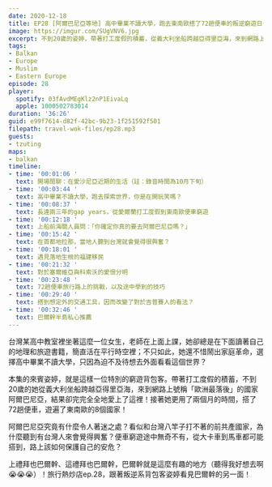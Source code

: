 ```yaml
---
date: 2020-12-18
title: EP28 [阿爾巴尼亞等地] 高中畢業不讀大學，跑去東南歐搭了72趟便車的叛逆窮遊日子 ft. 邊境獨白 葉姿婷
image: https://imgur.com/SUgVNV6.jpg
excerpt: 不到20歲的姿婷，帶著打工度假的積蓄，從義大利坐船跨越亞得里亞海，來到網路上號稱「歐洲最落後」的國家阿爾巴尼亞，結果卻完完全全地愛上了這裡！接著她更搭了72趟便車，遊遍了東南歐的8個國家！東南歐究竟有著什麼難以抗拒的魅力？便車旅行有什麼小技巧？聽聽叛逆系背包客姿婷怎麼說吧！
tags:
- Balkan
- Europe
- Muslim
- Eastern Europe
episode: 28
player:
  spotify: 03fAvdMEgKlz2nP1EivaLq
  apple: 1000502783014
duration: '36:26'
guid: e99f7614-d82f-42bc-9b23-1f251592f501
filepath: travel-wok-files/ep28.mp3
guests:
- tzuting
maps:
- balkan
timeline:
- time: '00:01:06 '
  text: 開場閒聊：在愛沙尼亞近期的生活（註：錄音時間為10月下旬）
- time: '00:03:44 '
  text: 高中畢業不讀大學，跑去探索世界，你是在開玩笑嗎？
- time: '00:08:37 '
  text: 長達兩三年的gap years，從愛爾蘭打工度假到東南歐便車窮遊
- time: '00:12:18 '
  text: 上船前海關人員問：「你確定你真的要去阿爾巴尼亞嗎？」
- time: '00:15:42 '
  text: 在首都地拉那，當地人聽到台灣就會覺得很興奮？
- time: '00:18:01 '
  text: 遇見落地生根的福建移民
- time: '00:21:32 '
  text: 對於塞爾維亞與科索沃的愛恨分明
- time: '00:23:48 '
  text: 72趟便車旅行路上的挑戰，以及途中學到的技巧
- time: '00:29:40 '
  text: 搭到想定外的交通工具，因而改變了對於吉普賽人的看法？
- time: '00:32:46 '
  text: 巴爾幹半島私心推薦
---
```


台灣某高中教室裡坐著這麼一位女生，老師在上面上課，她卻總是在下面讀著自己的地理和旅遊書籍，簡直活在平行時空裡；不只如此，她還不惜鬧出家庭革命，選擇高中畢業不讀大學，只因為迫不及待想去外面看看這個世界？

本集的來賓姿婷，就是這樣一位特別的窮遊背包客。帶著打工度假的積蓄，不到20歲的她從義大利坐船跨越亞得里亞海，來到網路上號稱「歐洲最落後」的國家阿爾巴尼亞，結果卻完完全全地愛上了這裡！接著她更用了兩個月的時間，搭了72趟便車，遊遍了東南歐的8個國家！

阿爾巴尼亞究竟有什麼令人著迷之處？看似和台灣八竿子打不著的前共產國家，為什麼聽到有台灣人來會覺得興奮？便車窮遊途中無奇不有，從大卡車到馬車都可能搭到，路上該如何保護自己的安危？

上禮拜也巴爾幹、這禮拜也巴爾幹，巴爾幹就是這麼有趣的地方（聽得我好想去啊😭😭😭）！旅行熱炒店ep.28，跟著叛逆系背包客姿婷看見巴爾幹的另一面！



